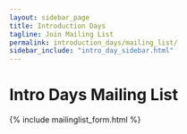 ```yaml
---
layout: sidebar_page
title: Introduction Days
tagline: Join Mailing List
permalink: introduction_days/mailing_list/
sidebar_include: "intro_day_sidebar.html"
---
```


# Intro Days Mailing List
{% include mailinglist_form.html %}

<!-- 
<form action="https://ml.kundenserver.de/cgi-bin/mailinglist.cgi" method="POST" target="_blank">
  <input checked name="subscribe_r" type="radio" value="subscribe">
  Yes, I want to become a member of the mailing list intro-days@ougc.org.
  <br />
  <input name="subscribe_r" type="radio" value="unsubscribe">
  Please remove me from mailing list intro-days@ougc.org.
  <br />
  Enter your email address:
  <br />
  <input maxlength="51" name="mailaccount_r" size="51" type="text">
  <br />
  Please confirm your email address:
  <br />
  <input maxlength="51" name="mailaccount2_r" size="51" type="text">
  <br />
  <input type="SUBMIT" value="Send">
  <br />
  <input type="RESET" value="Reset">
  <hr />
  <input name="FBMLNAME" type="hidden" value="intro-days@ougc.org">
  <br />
  <input name="FBLANG" type="hidden" value="en">
  <br />
  <input name="FBURLERROR_L" type="hidden" value="https://ml.kundenserver.de/mailinglist/error.en.html">
  <br />
  <input name="FBURLSUBSCRIBE_L" type="hidden" value="https://ml.kundenserver.de/mailinglist/subscribe.en.html">
  <br />
  <input name="FBURLUNSUBSCRIBE_L" type="hidden" value="https://ml.kundenserver.de/mailinglist/unsubscribe.en.html">
  <br />
  <input name="FBURLINVALID_L" type="hidden" value="https://ml.kundenserver.de/mailinglist/invalid.en.html">
</form>
     -->